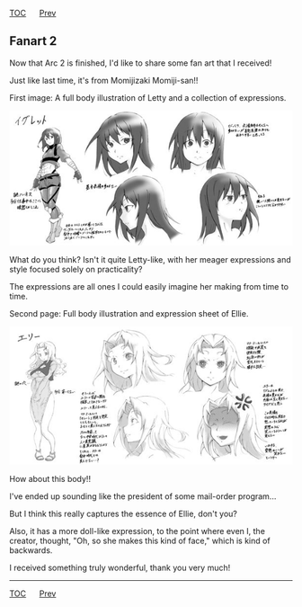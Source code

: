 [TOC](../readme.md)&nbsp;&nbsp;&nbsp;&nbsp;&nbsp;&nbsp;[Prev](index_split_024.md)&nbsp;&nbsp;&nbsp;&nbsp;&nbsp;&nbsp;



## Fanart 2

Now that Arc 2 is finished, I'd like to share some fan art that I
received!

Just like last time, it's from Momijizaki Momiji-san!!

First image: A full body illustration of Letty and a collection of
expressions.

![](./images/fanart_2_1.png)

What do you think? Isn't it quite Letty-like, with her meager
expressions and style focused solely on practicality?

The expressions are all ones I could easily imagine her making from time
to time.

Second page: Full body illustration and expression sheet of Ellie.

![](./images/fanart_2_2.png)

How about this body!!

I've ended up sounding like the president of some mail-order program...

But I think this really captures the essence of Ellie, don't you?

Also, it has a more doll-like expression, to the point where even I, the
creator, thought, "Oh, so she makes this kind of face," which is kind of
backwards.

I received something truly wonderful, thank you very much!


---
[TOC](../readme.md)&nbsp;&nbsp;&nbsp;&nbsp;&nbsp;&nbsp;[Prev](index_split_024.md)&nbsp;&nbsp;&nbsp;&nbsp;&nbsp;&nbsp;

